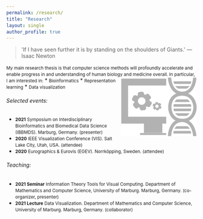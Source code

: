 ```yaml
---
permalink: /research/
title: "Research"
layout: single
author_profile: true
---
```


> 'If I have seen further it is by standing on the shoulders of Giants.' ― Isaac Newton

<small>
My main research thesis is that computer science methods will profoundly accelerate and enable progress in and understanding of human biology and medicine overall. In particular, I am interested in:</small>
* <small>Bioinformatics</small>
<img src="/assets/images/dna.png" alt="Bioinformatics" width=200px align="right" style="float=none">
* <small>Representation learning</small>
* <small>Data visualization</small>


###### Selected events:

* <small>**2021** Symposium on Interdisciplinary Bioinformatics and Biomedical Data Science (IBBMDS). Marburg, Germany. (presenter)</small>
* <small>**2020** IEEE Visualization Conference (VIS). Salt Lake City, Utah, USA. (attendee)</small>
* <small>**2020** Eurographics & Eurovis (EGEV). Norrköpping, Sweden. (attendee)</small>


###### Teaching:

* <small>**2021 Seminar** Information Theory Tools for Visual Computing. Department of Mathematics and Computer Science, University of Marburg. Marburg, Germany. (co-organizer, presenter)</small>
* <small>**2021 Lecture** Data Visualization. Department of Mathematics and Computer Science, University of Marburg. Marburg, Germany. (collaborator)</small>

